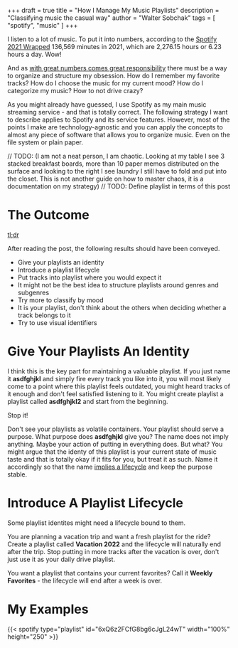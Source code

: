 +++ 
draft = true
title = "How I Manage My Music Playlists"
description = "Classifying music the casual way"
author = "Walter Sobchak"
tags = [
    "spotify",
    "music"
]
+++

I listen to a lot of music. To put it into numbers, according to the [Spotify 2021 Wrapped](https://www.spotify.com/us/wrapped/) 136,569 minutes in 2021, which are 2,276.15 hours or
6.23 hours a day. Wow!

And as [with great numbers comes great responsibility](https://en.wikipedia.org/wiki/With_great_power_comes_great_responsibility) there must be a way to organize and structure
my obsession. How do I remember my favorite tracks? How do I choose the music for my current mood? How do I categorize my music? How to not drive crazy?

As you might already have guessed, I use Spotify as my main music streaming service - and that is totally correct. The following strategy I want to describe applies to Spotify
and its service features. However, most of the points I make are technology-agnostic and you can apply the concepts to almost any piece of software that allows you to organize
music. Even on the file system or plain paper.

// TODO:
(I am not a neat person, I am chaotic. Looking at my table I see 3 stacked breakfast boards, more than 10 paper memos distributed on the surface and looking to the right I see
laundry I still have to fold and put into the closet. This is not another guide on how to master chaos, it is a documentation on my strategy)
// TODO: Define playlist in terms of this post

# The Outcome

[tl;dr](https://www.urbandictionary.com/define.php?term=tl%3Bdr)

After reading the post, the following results should have been conveyed.

- Give your playlists an identity
- Introduce a playlist lifecycle
- Put tracks into playlist where you would expect it
- It might not be the best idea to structure playlists around genres and subgenres
- Try more to classify by mood
- It is your playlist, don't think about the others when deciding whether a track belongs to it
- Try to use visual identifiers

# Give Your Playlists An Identity

I think this is the key part for maintaining a valuable playlist. If you just name it **asdfghjkl** and simply fire every track you like into it, you will most likely
come to a point where this playlist feels outdated, you might heard tracks of it enough and don't feel satisfied listening to it. You might create playlist a playlist
called **asdfghjkl2** and start from the beginning.

Stop it!

Don't see your playlists as volatile containers. Your playlist should serve a purpose. What purpose does **asdfghjkl** give you? The name does not imply anything. 
Maybe your action of putting in everything does. But what? You might argue that the identy of this playlist is your current state of music taste and that is 
totally okay if it fits for you, but treat it as such. Name it accordingly so that the name [implies a lifecycle](#introduce-a-playlist-lifecycle) and keep the 
purpose stable.

# Introduce A Playlist Lifecycle

Some playlist identites might need a lifecycle bound to them.

You are planning a vacation trip and want a fresh playlist for the ride? Create a playlist called **Vacation 2022** and the lifecycle will naturally end
after the trip. Stop putting in more tracks after the vacation is over, don't just use it as your daily drive playlist.

You want a playlist that contains your current favorites? Call it **Weekly Favorites** - the lifecycle will end after a week is over.

# My Examples

{{< spotify type="playlist" id="6xQ6z2FCfG8bg6cJgL24wT" width="100%" height="250" >}}
